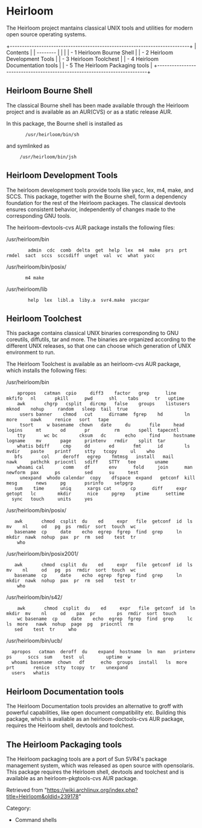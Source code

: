 Heirloom
========

  
 The Heirloom project mantains classical UNIX tools and utilities for
modern open source operating systems.

+--------------------------------------------------------------------------+
| Contents                                                                 |
| --------                                                                 |
|                                                                          |
| -   1 Heirloom Bourne Shell                                              |
| -   2 Heirloom Development Tools                                         |
| -   3 Heirloom Toolchest                                                 |
| -   4 Heirloom Documentation tools                                       |
| -   5 The Heirloom Packaging tools                                       |
+--------------------------------------------------------------------------+

Heirloom Bourne Shell
---------------------

The classical Bourne shell has been made available through the Heirloom
project and is available as an AUR(CVS) or as a static release AUR.

In this package, the Bourne shell is installed as

           /usr/heirloom/bin/sh

and symlinked as

         /usr/heirloom/bin/jsh

Heirloom Development Tools
--------------------------

The heirloom development tools provide tools like yacc, lex, m4, make,
and SCCS. This package, together with the Bourne shell, form a
dependency foundation for the rest of the Heirloom packages. The
classical devtools ensures consistent behavior, independently of changes
made to the corresponding GNU tools.

The heirloom-devtools-cvs AUR package installs the following files:

/usr/heirloom/bin

            admin  cdc  comb  delta  get  help  lex  m4  make  prs  prt  rmdel  sact  sccs  sccsdiff  unget  val  vc  what  yacc

/usr/heirloom/bin/posix/

           m4 make

/usr/heirloom/lib

            help  lex  libl.a  liby.a  svr4.make  yaccpar

Heirloom Toolchest
------------------

This package contains classical UNIX binaries corresponding to GNU
coreutils, diffutils, tar and more. The binaries are organized according
to the different UNIX releases, so that one can choose which generation
of UNIX environment to run.

The Heirloom Toolchest is available as an heirloom-cvs AUR package,
which installs the following files:

/usr/heirloom/bin

        apropos   catman  cpio     diff3    factor   grep      line       mkfifo   nl       pkill      pwd      shl    tabs      tr   uptime
        awk       chgrp   csplit   dircmp   false    groups    listusers  mknod    nohup     random   sleep  tail  true
         users banner    chmod   cut      dirname  fgrep    hd        ln         more     oawk     renice   sort   tape
         tsort     w basename  chown   date     du       file     head      logins     mt       od       pr         rm       spell  tapecntl
        tty       wc bc        cksum   dc       echo     find     hostname  logname    mv       page     printenv   rmdir    split  tar
        whatis bdiff     cmp     dd       ed       fmt      id        ls         mvdir    paste    printf     stty   tcopy     ul    who
       bfs       col     deroff   egrep    fmtmsg   install   mail       nawk     pathchk  priocntl   sdiff    STTY   tee       uname
        whoami cal       comm    df       env      fold     join      man        newform  pax      ps         sed      su     test
         unexpand  whodo calendar  copy    dfspace  expand   getconf  kill      mesg       news     pg       psrinfo    setpgrp
       sum    time      uniq      xargs cat       cp      diff     expr     getopt   lc        mkdir      nice     pgrep    ptime      settime
      sync   touch     units     yes

/usr/heirloom/bin/posix/

       awk       chmod  csplit  du    ed     expr   file  getconf  id  ls     mv    nl     od   pg  ps  rmdir  sort  touch  wc
       basename  cp     date    echo  egrep  fgrep  find  grep     ln  mkdir  nawk  nohup  pax  pr  rm  sed    test  tr
        who

/usr/heirloom/bin/posix2001/

       awk       chmod  csplit  du    ed     expr   file  getconf  id  ls     mv    nl     od   pg  ps  rmdir  sort  touch  wc
       basename  cp     date    echo  egrep  fgrep  find  grep     ln  mkdir  nawk  nohup  pax  pr  rm  sed    test  tr
        who

/usr/heirloom/bin/s42/

        awk       chmod  csplit  du    ed     expr   file  getconf  id  ln  mkdir  mv    nl     od    pax  pr        ps  rmdir  sort  touch  
        wc basename  cp     date    echo  egrep  fgrep  find  grep     lc  ls  more   nawk  nohup  page  pg   priocntl  rm
       sed    test  tr     who

/usr/heirloom/bin/ucb/

      apropos   catman  deroff  du    expand  hostname  ln  man   printenv  ps      sccs  sum    test  ul        uptime  w
      whoami basename  chown   df      echo  groups  install   ls  more  prt       renice  stty  tcopy  tr    unexpand  
      users   whatis

Heirloom Documentation tools
----------------------------

The Heirloom Documentation tools provides an alternative to groff with
powerful capabilities, like open document compatibility etc. Building
this package, which is avaliable as an heirloom-doctools-cvs AUR
package, requires the Heirloom shell, devtools and toolchest.

The Heirloom Packaging tools
----------------------------

The Heirloom packaging tools are a port of Sun SVR4's package management
system, which was released as open source with opensolaris. This package
requires the Heirloom shell, devtools and toolchest and is available as
an heirloom-pkgtools-cvs AUR package.

Retrieved from
"https://wiki.archlinux.org/index.php?title=Heirloom&oldid=239178"

Category:

-   Command shells
